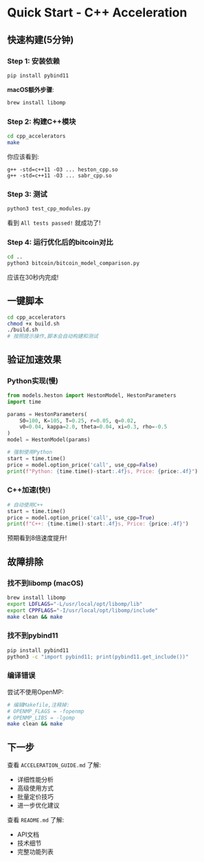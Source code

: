 # Quick Start - C++ Acceleration

## 快速构建(5分钟)

### Step 1: 安装依赖

```bash
pip install pybind11
```

**macOS额外步骤**:
```bash
brew install libomp
```

### Step 2: 构建C++模块

```bash
cd cpp_accelerators
make
```

你应该看到:
```
g++ -std=c++11 -O3 ... heston_cpp.so
g++ -std=c++11 -O3 ... sabr_cpp.so
```

### Step 3: 测试

```bash
python3 test_cpp_modules.py
```

看到 `All tests passed!` 就成功了!

### Step 4: 运行优化后的bitcoin对比

```bash
cd ..
python3 bitcoin/bitcoin_model_comparison.py
```

应该在30秒内完成!

## 一键脚本

```bash
cd cpp_accelerators
chmod +x build.sh
./build.sh
# 按照提示操作,脚本会自动构建和测试
```

## 验证加速效果

### Python实现(慢)

```python
from models.heston import HestonModel, HestonParameters
import time

params = HestonParameters(
    S0=100, K=105, T=0.25, r=0.05, q=0.02,
    v0=0.04, kappa=2.0, theta=0.04, xi=0.3, rho=-0.5
)
model = HestonModel(params)

# 强制使用Python
start = time.time()
price = model.option_price('call', use_cpp=False)
print(f"Python: {time.time()-start:.4f}s, Price: {price:.4f}")
```

### C++加速(快!)

```python
# 自动使用C++
start = time.time()
price = model.option_price('call', use_cpp=True)
print(f"C++: {time.time()-start:.4f}s, Price: {price:.4f}")
```

预期看到8倍速度提升!

## 故障排除

### 找不到libomp (macOS)

```bash
brew install libomp
export LDFLAGS="-L/usr/local/opt/libomp/lib"
export CPPFLAGS="-I/usr/local/opt/libomp/include"
make clean && make
```

### 找不到pybind11

```bash
pip install pybind11
python3 -c "import pybind11; print(pybind11.get_include())"
```

### 编译错误

尝试不使用OpenMP:
```bash
# 编辑Makefile,注释掉:
# OPENMP_FLAGS = -fopenmp
# OPENMP_LIBS = -lgomp
make clean && make
```

## 下一步

查看 `ACCELERATION_GUIDE.md` 了解:
- 详细性能分析
- 高级使用方式
- 批量定价技巧
- 进一步优化建议

查看 `README.md` 了解:
- API文档
- 技术细节
- 完整功能列表
